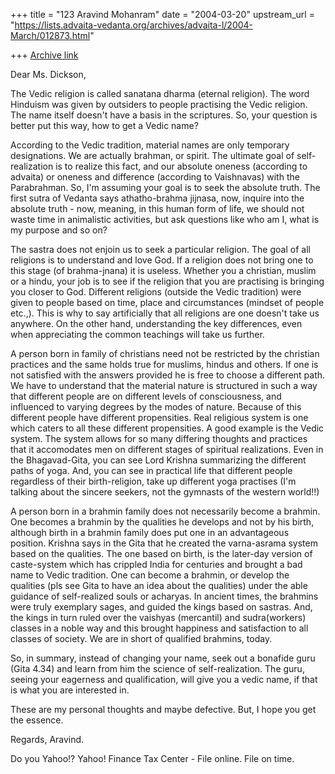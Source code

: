 +++
title = "123 Aravind Mohanram"
date = "2004-03-20"
upstream_url = "https://lists.advaita-vedanta.org/archives/advaita-l/2004-March/012873.html"

+++
[Archive link](https://lists.advaita-vedanta.org/archives/advaita-l/2004-March/012873.html)

Dear Ms. Dickson,

The Vedic religion is called sanatana dharma (eternal religion). The word Hinduism was given by outsiders to people practising the Vedic religion. The name itself doesn't have a basis in the scriptures. So, your question is better put this way, how to get a Vedic name?

According to the Vedic tradition, material names are only temporary designations. We are actually brahman, or spirit. The ultimate goal of self-realization is to realize this fact, and our absolute oneness (according to advaita) or oneness and difference (according to Vaishnavas) with the Parabrahman. So, I'm assuming your goal is to seek the absolute truth. The first sutra of Vedanta says athatho-brahma jijnasa, now, inquire into the absolute truth - now, meaning, in this human form of life, we should not waste time in animalistic activities, but ask questions like who am I, what is my purpose and so on? 

The sastra does not enjoin us to seek a particular religion. The goal of all religions is to understand and love God. If a religion does not bring one to this stage (of brahma-jnana) it is useless. Whether you a christian, muslim or a hindu, your job is to see if the religion that you are practising is bringing you closer to God. Different religions (outside the Vedic tradition) were given to people based on time, place and circumstances (mindset of people etc.,). This is why to say artificially that all religions are one doesn't take us anywhere. On the other hand, understanding the key differences, even when appreciating the common teachings will take us further. 

A person born in family of christians need not be restricted by the christian practices and the same holds true for muslims, hindus and others. If one is not satisfied with the answers provided he is free to choose a different path. We have to understand that the material nature is structured in such a way that different people are on different levels of consciousness, and influenced to varying degrees by the modes of nature. Because of this different people have different propensities. Real religious system is one which caters to all these different propensities. A good example is the Vedic system. The system allows for so many differing thoughts and practices that it accomodates men on different stages of spiritual realizations. Even in the Bhagavad-Gita, you can see Lord Krishna summarizing the different paths of yoga. And, you can see in practical life that different people regardless of their birth-religion, take up different yoga practises (I'm talking about the sincere
 seekers, not the gymnasts of the western world!!)

A person born in a brahmin family does not necessarily become a brahmin. One becomes a brahmin by the qualities he develops and not by his birth, although birth in a brahmin family does put one in an advantageous position. Krishna says in the Gita that he created the varna-asrama system based on the qualities. The one based on birth, is the later-day version of caste-system which has crippled India for centuries and brought a bad name to Vedic tradition. One can become a brahmin, or develop the qualities (pls see Gita to have an idea about the qualities) under the able guidance of self-realized souls or acharyas. In ancient times, the brahmins were truly exemplary sages, and guided the kings based on sastras. And, the kings in turn ruled over the vaishyas (mercantil) and sudra(workers) classes in a noble way and this brought happiness and satisfaction to all classes of society. We are in short of qualified brahmins, today. 

So, in summary, instead of changing your name, seek out a bonafide guru (Gita 4.34) and learn from him the science of self-realization. The guru, seeing your eagerness and qualification, will give you a vedic name, if that is what you are interested in. 

These are my personal thoughts and maybe defective. But, I hope you get the essence. 

Regards,
Aravind.










Do you Yahoo!?
Yahoo! Finance Tax Center - File online. File on time.

